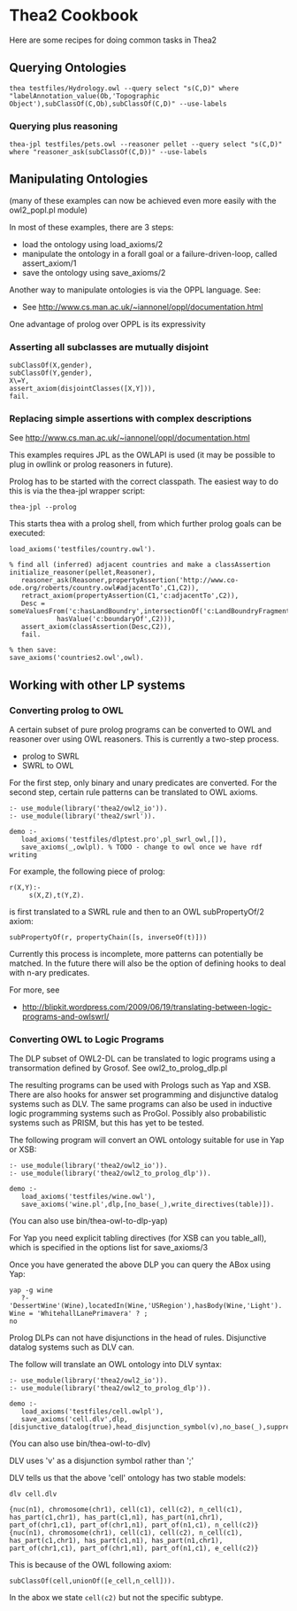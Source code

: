 # Thea2 Cookbook

Here are some recipes for doing common tasks in Thea2

## Querying Ontologies

```
thea testfiles/Hydrology.owl --query select "s(C,D)" where "labelAnnotation_value(Ob,'Topographic Object'),subClassOf(C,Ob),subClassOf(C,D)" --use-labels
```

### Querying plus reasoning

```
thea-jpl testfiles/pets.owl --reasoner pellet --query select "s(C,D)" where "reasoner_ask(subClassOf(C,D))" --use-labels
```


## Manipulating Ontologies

(many of these examples can now be achieved even more easily with the
owl2_popl.pl module)

In most of these examples, there are 3 steps:

* load the ontology using load_axioms/2
* manipulate the ontology in a forall goal or a failure-driven-loop, called assert_axiom/1
* save the ontology using save_axioms/2

Another way to manipulate ontologies is via the OPPL language. See:

* See http://www.cs.man.ac.uk/~iannonel/oppl/documentation.html

One advantage of prolog over OPPL is its expressivity

### Asserting all subclasses are mutually disjoint


```
subClassOf(X,gender),
subClassOf(Y,gender),
X\=Y,
assert_axiom(disjointClasses([X,Y])),
fail.
```



### Replacing simple assertions with complex descriptions

See http://www.cs.man.ac.uk/~iannonel/oppl/documentation.html

This examples requires JPL as the OWLAPI is used (it may be possible
to plug in owllink or prolog reasoners in future).

Prolog has to be started with the correct classpath. The easiest way
to do this is via the thea-jpl wrapper script:

```
thea-jpl --prolog
```

This starts thea with a prolog shell, from which further prolog goals
can be executed:

```
load_axioms('testfiles/country.owl').

% find all (inferred) adjacent countries and make a classAssertion
initialize_reasoner(pellet,Reasoner),
   reasoner_ask(Reasoner,propertyAssertion('http://www.co-ode.org/roberts/country.owl#adjacentTo',C1,C2)),
   retract_axiom(propertyAssertion(C1,'c:adjacentTo',C2)),
   Desc = someValuesFrom('c:hasLandBoundry',intersectionOf('c:LandBoundryFragment',
            hasValue('c:boundaryOf',C2))),
   assert_axiom(classAssertion(Desc,C2)),
   fail.

% then save:
save_axioms('countries2.owl',owl).
```

## Working with other LP systems

### Converting prolog to OWL

A certain subset of pure prolog programs can be converted to OWL and
reasoner over using OWL reasoners. This is currently a two-step
process.

* prolog to SWRL
* SWRL to OWL

For the first step, only binary and unary predicates are
converted. For the second step, certain rule patterns can be
translated to OWL axioms.

```
:- use_module(library('thea2/owl2_io')).
:- use_module(library('thea2/swrl')).

demo :-
   load_axioms('testfiles/dlptest.pro',pl_swrl_owl,[]),
   save_axioms(_,owlpl). % TODO - change to owl once we have rdf writing
```

For example, the following piece of prolog:

```
r(X,Y):-
     s(X,Z),t(Y,Z).
```

is first translated to a SWRL rule and then to an OWL subPropertyOf/2 axiom:

```
subPropertyOf(r, propertyChain([s, inverseOf(t)]))
```

Currently this process is incomplete, more patterns can potentially be
matched. In the future there will also be the option of defining hooks
to deal with n-ary predicates.

For more, see

* http://blipkit.wordpress.com/2009/06/19/translating-between-logic-programs-and-owlswrl/

### Converting OWL to Logic Programs

The DLP subset of OWL2-DL can be translated to logic programs using a
transormation defined by Grosof. See owl2_to_prolog_dlp.pl

The resulting programs can be used with Prologs such as Yap and
XSB. There are also hooks for answer set programming and disjunctive
datalog systems such as DLV. The same programs can also be used in
inductive logic programming systems such as ProGol. Possibly also
probabilistic systems such as PRISM, but this has yet to be tested.

The following program will convert an OWL ontology suitable for use in
Yap or XSB:

```
:- use_module(library('thea2/owl2_io')).
:- use_module(library('thea2/owl2_to_prolog_dlp')).

demo :-
   load_axioms('testfiles/wine.owl'),
   save_axioms('wine.pl',dlp,[no_base(_),write_directives(table)]).
```

(You can also use bin/thea-owl-to-dlp-yap)

For Yap you need explicit tabling directives (for XSB can you
table_all), which is specified in the options list for save_axioms/3

Once you have generated the above DLP you can query the ABox using Yap:

```
yap -g wine
   ?- 'DessertWine'(Wine),locatedIn(Wine,'USRegion'),hasBody(Wine,'Light').
Wine = 'WhitehallLanePrimavera' ? ;
no
```

Prolog DLPs can not have disjunctions in the head of
rules. Disjunctive datalog systems such as DLV can.

The follow will translate an OWL ontology into DLV syntax:

```
:- use_module(library('thea2/owl2_io')).
:- use_module(library('thea2/owl2_to_prolog_dlp')).

demo :-
   load_axioms('testfiles/cell.owlpl'),
   save_axioms('cell.dlv',dlp,[disjunctive_datalog(true),head_disjunction_symbol(v),no_base(_),suppress_literals(true)]).
```

(You can also use bin/thea-owl-to-dlv)

DLV uses 'v' as a disjunction symbol rather than ';'

DLV tells us that the above 'cell' ontology has two stable models:

```
dlv cell.dlv

{nuc(n1), chromosome(chr1), cell(c1), cell(c2), n_cell(c1), has_part(c1,chr1), has_part(c1,n1), has_part(n1,chr1), part_of(chr1,c1), part_of(chr1,n1), part_of(n1,c1), n_cell(c2)}
{nuc(n1), chromosome(chr1), cell(c1), cell(c2), n_cell(c1), has_part(c1,chr1), has_part(c1,n1), has_part(n1,chr1), part_of(chr1,c1), part_of(chr1,n1), part_of(n1,c1), e_cell(c2)}
```

This is because of the OWL following axiom:

```
subClassOf(cell,unionOf([e_cell,n_cell])).
```

In the abox we state `cell(c2)` but not the specific subtype.

